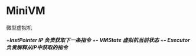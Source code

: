 # MiniVM
微型虚拟机

+***InstPointer IP 负责获取下一条指令***
+***- VMState 虚拟机当前状态***
+***- Executor 负责解释从IP中获取的指令***


